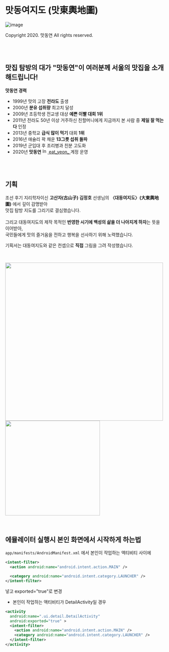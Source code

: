 # 맛동여지도 (맛東輿地圖)
![image](https://github.com/user-attachments/assets/433ea114-c809-4ea2-aeab-5b10b7dd3214)

Copyright 2020. 맛동연 All rights reserved.

<br/>
<br/>

## 맛집 탐방의 대가 "맛동연"이 여러분께 서울의 맛집을 소개해드립니다!

**맛동연 경력**
- 1999년 맛의 고장 **전라도** 출생
- 2000년 **분유 섭취량** 최고치 달성
- 2009년 초등학생 전교생 대상 **예쁜 이빨 대회 1위**
- 2011년 전라도 50년 이상 거주하신 친할머니에게 지금까지 본 사람 중 **제일 잘 먹는다** 인정
- 2013년 중학교 **급식 많이 먹기** 대회 **1위**
- 2016년 애슐리 꽉 채운 **13그릇 섭취 돌파**
- 2019년 군입대 후 조리병과 친분 고도화
- 2020년 **맛동연** <a href="https://www.instagram.com/eat_yeon_">
    <img src="https://upload.wikimedia.org/wikipedia/commons/a/a5/Instagram_icon.png" alt="Instagram" width="16" height="16"> eat_yeon_
</a> 계정 운영

<br/>
<br/>

## 기획
조선 후기 지리학자이신 **고산자(古山子) 김정호** 선생님의 **〈대동여지도〉(大東輿地圖)** 에서 깊이 감명받아
<br/>맛집 탐방 지도를 그리기로 결심했습니다.
<br/><br/>
그리고 대동여지도의 제작 목적인 **번영한 시기에 백성의 삶을 더 나아지게 하자**는 뜻을 이어받아,<br/>
국민들에게 맛의 즐거움을 전하고 행복을 선사하기 위해 노력했습니다.

기획서는 대동여지도와 같은 컨셉으로 **직접** 그림을 그려 작성했습니다.

<br/>

<img src="https://github.com/user-attachments/assets/9d3bf62a-ca1c-45cd-a20f-9694f28028df" width="500" /> <img src="https://github.com/user-attachments/assets/247bcc8b-fbab-4ee9-bc5f-b82d1f48c4ed" width="300" />



<br/>

## 에뮬레이터 실행시 본인 화면에서 시작하게 하는법
` app/manifests/AndroidManifest.xml ` 에서 본인이 작업하는 액티비티 사이에 
```xml
<intent-filter>
  <action android:name="android.intent.action.MAIN" />

  <category android:name="android.intent.category.LAUNCHER" />
</intent-filter>
```
넣고 exported="true"로 변경


- 본인이 작업하는 액티비티가 DetailActivity일 경우
```xml
<activity
  android:name=".ui.detail.DetailActivity"
  android:exported="true" >
  <intent-filter>
    <action android:name="android.intent.action.MAIN" />
    <category android:name="android.intent.category.LAUNCHER" />
  </intent-filter>
</activity>
```
